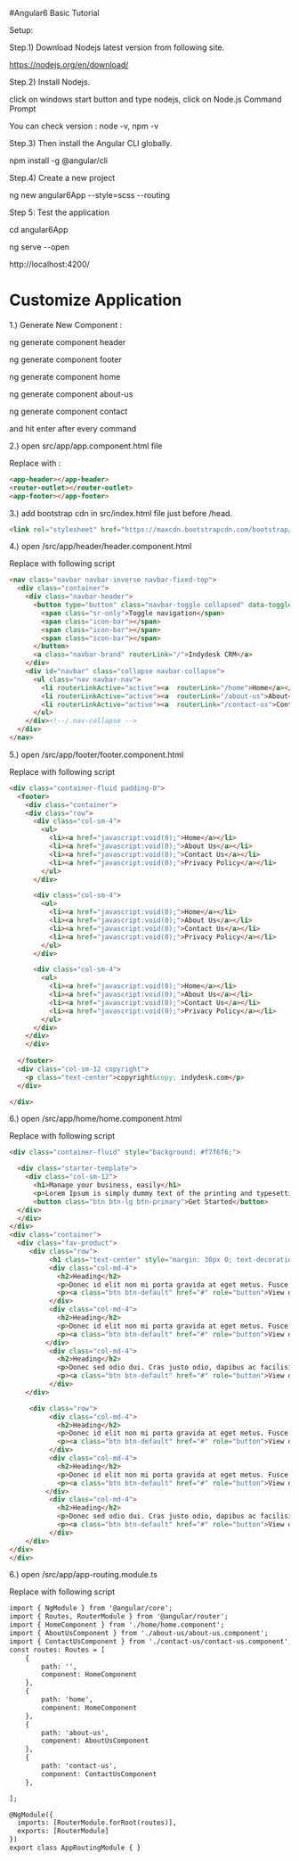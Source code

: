 #Angular6 Basic Tutorial

Setup:

Step.1) Download Nodejs latest version from following site.

https://nodejs.org/en/download/

Step.2) Install Nodejs.

click on windows start button and type nodejs, click on Node.js Command Prompt

You can check version : node -v, npm -v

Step.3) Then install the Angular CLI globally.

npm install -g @angular/cli

Step.4) Create a new project

ng new angular6App --style=scss --routing


Step 5: Test the application

cd angular6App

ng serve --open

http://localhost:4200/

<h1>Customize Application</h1>


1.) Generate New Component : 

ng generate component header

ng generate component footer

ng generate component home     

ng generate component about-us

ng generate component contact

and hit enter after every command

2.) open src/app/app.component.html file

Replace with :  

```HTML
<app-header></app-header>
<router-outlet></router-outlet>
<app-footer></app-footer>
```

3.) add bootstrap cdn in src/index.html file just before /head.

```HTML
<link rel="stylesheet" href="https://maxcdn.bootstrapcdn.com/bootstrap/3.3.7/css/bootstrap.min.css" integrity="sha384-BVYiiSIFeK1dGmJRAkycuHAHRg32OmUcww7on3RYdg4Va+PmSTsz/K68vbdEjh4u" crossorigin="anonymous">
```


4.) open /src/app/header/header.component.html

Replace with following script
```HTML
<nav class="navbar navbar-inverse navbar-fixed-top">
  <div class="container">
    <div class="navbar-header">
      <button type="button" class="navbar-toggle collapsed" data-toggle="collapse" data-target="#navbar" aria-expanded="false" aria-controls="navbar">
        <span class="sr-only">Toggle navigation</span>
        <span class="icon-bar"></span>
        <span class="icon-bar"></span>
        <span class="icon-bar"></span>
      </button>
      <a class="navbar-brand" routerLink="/">Indydesk CRM</a>
    </div>
    <div id="navbar" class="collapse navbar-collapse">
      <ul class="nav navbar-nav">
        <li routerLinkActive="active"><a  routerLink="/home">Home</a></li>
        <li routerLinkActive="active"><a  routerLink="/about-us">About</a></li>
        <li routerLinkActive="active"><a  routerLink="/contact-us">Contact</a></li>
      </ul>
    </div><!--/.nav-collapse -->
  </div>
</nav>
```

5.) open /src/app/footer/footer.component.html

Replace with following script

```HTML
<div class="container-fluid padding-0">
  <footer>
    <div class="container">
    <div class="row">
      <div class="col-sm-4">
        <ul>
          <li><a href="javascript:void(0);">Home</a></li>
          <li><a href="javascript:void(0);">About Us</a></li>
          <li><a href="javascript:void(0);">Contact Us</a></li>
          <li><a href="javascript:void(0);">Privacy Policy</a></li>
        </ul>
      </div>

      <div class="col-sm-4">
        <ul>
          <li><a href="javascript:void(0);">Home</a></li>
          <li><a href="javascript:void(0);">About Us</a></li>
          <li><a href="javascript:void(0);">Contact Us</a></li>
          <li><a href="javascript:void(0);">Privacy Policy</a></li>
        </ul>
      </div>

      <div class="col-sm-4">
        <ul>
          <li><a href="javascript:void(0);">Home</a></li>
          <li><a href="javascript:void(0);">About Us</a></li>
          <li><a href="javascript:void(0);">Contact Us</a></li>
          <li><a href="javascript:void(0);">Privacy Policy</a></li>
        </ul>
      </div>
    </div>
    </div>
      
  </footer>
  <div class="col-sm-12 copyright">
    <p class="text-center">copyright&copy; indydesk.com</p>
  </div>

</div>
```

6.) open /src/app/home/home.component.html

Replace with following script

```HTML
<div class="container-fluid" style="background: #f7f6f6;">

  <div class="starter-template">
    <div class="col-sm-12">
      <h1>Manage your business, easily</h1>
      <p>Lorem Ipsum is simply dummy text of the printing and typesetting industry. Lorem Ipsum has been the industry's standard dummy text ever since the 1500s, when an unknown printer took a galley of type and scrambled it to make a type specimen book. </p>
      <button class="btn btn-lg btn-primary">Get Started</button>
  </div>
  </div>
</div>
<div class="container">
  <div class="fav-product">
     <div class="row">
          <h1 class="text-center" style="margin: 30px 0; text-decoration: underline;">Popular Products</h1>
          <div class="col-md-4">
            <h2>Heading</h2>
            <p>Donec id elit non mi porta gravida at eget metus. Fusce dapibus, tellus ac cursus commodo, tortor mauris condimentum nibh, ut fermentum massa justo sit amet risus. Etiam porta sem malesuada magna mollis euismod. Donec sed odio dui. </p>
            <p><a class="btn btn-default" href="#" role="button">View details &raquo;</a></p>
          </div>
          <div class="col-md-4">
            <h2>Heading</h2>
            <p>Donec id elit non mi porta gravida at eget metus. Fusce dapibus, tellus ac cursus commodo, tortor mauris condimentum nibh, ut fermentum massa justo sit amet risus. Etiam porta sem malesuada magna mollis euismod. Donec sed odio dui. </p>
            <p><a class="btn btn-default" href="#" role="button">View details &raquo;</a></p>
         </div>
          <div class="col-md-4">
            <h2>Heading</h2>
            <p>Donec sed odio dui. Cras justo odio, dapibus ac facilisis in, egestas eget quam. Vestibulum id ligula porta felis euismod semper. Fusce dapibus, tellus ac cursus commodo, tortor mauris condimentum nibh, ut fermentum massa justo sit amet risus.</p>
            <p><a class="btn btn-default" href="#" role="button">View details &raquo;</a></p>
          </div>
    </div>

     <div class="row">
          <div class="col-md-4">
            <h2>Heading</h2>
            <p>Donec id elit non mi porta gravida at eget metus. Fusce dapibus, tellus ac cursus commodo, tortor mauris condimentum nibh, ut fermentum massa justo sit amet risus. Etiam porta sem malesuada magna mollis euismod. Donec sed odio dui. </p>
            <p><a class="btn btn-default" href="#" role="button">View details &raquo;</a></p>
          </div>
          <div class="col-md-4">
            <h2>Heading</h2>
            <p>Donec id elit non mi porta gravida at eget metus. Fusce dapibus, tellus ac cursus commodo, tortor mauris condimentum nibh, ut fermentum massa justo sit amet risus. Etiam porta sem malesuada magna mollis euismod. Donec sed odio dui. </p>
            <p><a class="btn btn-default" href="#" role="button">View details &raquo;</a></p>
         </div>
          <div class="col-md-4">
            <h2>Heading</h2>
            <p>Donec sed odio dui. Cras justo odio, dapibus ac facilisis in, egestas eget quam. Vestibulum id ligula porta felis euismod semper. Fusce dapibus, tellus ac cursus commodo, tortor mauris condimentum nibh, ut fermentum massa justo sit amet risus.</p>
            <p><a class="btn btn-default" href="#" role="button">View details &raquo;</a></p>
          </div>
    </div>
</div>
</div>
```

6.) open /src/app/app-routing.module.ts

Replace with following script

```HTML
import { NgModule } from '@angular/core';
import { Routes, RouterModule } from '@angular/router';
import { HomeComponent } from './home/home.component';
import { AboutUsComponent } from './about-us/about-us.component';
import { ContactUsComponent } from './contact-us/contact-us.component';
const routes: Routes = [
	{
		path: '',
		component: HomeComponent
	},
	{
		path: 'home',
		component: HomeComponent
	},
	{
		path: 'about-us',
		component: AboutUsComponent
	},
	{
		path: 'contact-us',
		component: ContactUsComponent
	},

];

@NgModule({
  imports: [RouterModule.forRoot(routes)],
  exports: [RouterModule]
})
export class AppRoutingModule { }
```